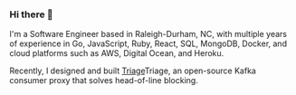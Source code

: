 ### Hi there 👋

I'm a Software Engineer based in Raleigh-Durham, NC, with multiple years of experience in Go, JavaScript, Ruby, React, SQL, MongoDB, Docker, and cloud platforms such as AWS, Digital Ocean, and Heroku.

Recently, I designed and built [Triage](https://team-triage.github.io)Triage, an open-source Kafka consumer proxy that solves head-of-line blocking.

